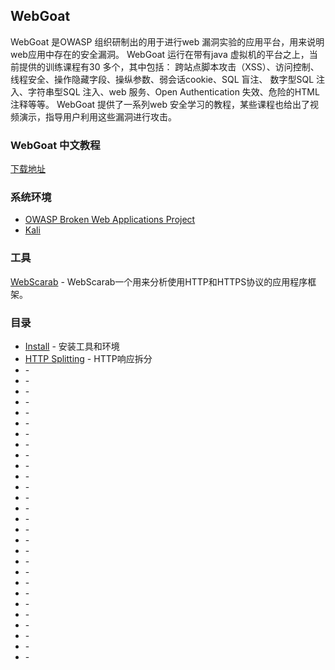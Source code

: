 ## WebGoat
WebGoat 是OWASP 组织研制出的用于进行web 漏洞实验的应用平台，用来说明web应用中存在的安全漏洞。
WebGoat 运行在带有java 虚拟机的平台之上，当前提供的训练课程有30 多个，其中包括：
跨站点脚本攻击（XSS）、访问控制、线程安全、操作隐藏字段、操纵参数、弱会话cookie、SQL 盲注、
数字型SQL 注入、字符串型SQL 注入、web 服务、Open Authentication 失效、危险的HTML 注释等等。
WebGoat 提供了一系列web 安全学习的教程，某些课程也给出了视频演示，指导用户利用这些漏洞进行攻击。

### WebGoat 中文教程
[下载地址](http://www.owasp.org.cn/owasp-project/download/WebGoatv2.2.pdf/view)

### 系统环境
- [OWASP Broken Web Applications Project](https://www.owasp.org/index.php/OWASP_Broken_Web_Applications_Project)
- [Kali](https://www.kali.org/)

### 工具
[WebScarab](https://www.owasp.org/index.php/WebScarab) - WebScarab一个用来分析使用HTTP和HTTPS协议的应用程序框架。

### 目录
- [Install](Linux-kali1.1-install-tools.md) - 安装工具和环境
- [HTTP Splitting](Linux-WebGoat5.4-http-splitting.md) - HTTP响应拆分
- []() - 
- []() -
- []() - 
- []() -
- []() - 
- []() -
- []() - 
- []() -
- []() - 
- []() -
- []() - 
- []() -
- []() - 
- []() -
- []() - 
- []() -
- []() - 
- []() -
- []() - 
- []() -
- []() - 
- []() -
- []() - 
- []() -
- []() - 
- []() -
- []() - 
- []() -
